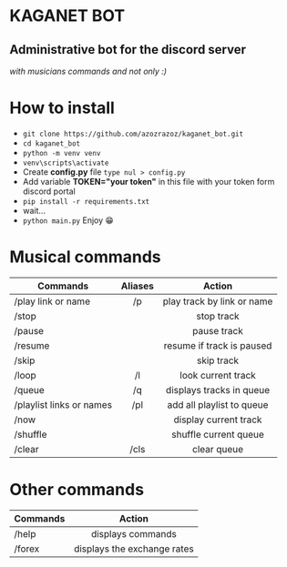 # KAGANET BOT
## Administrative bot for the discord server
<em>with musicians commands and not only :)</em>

# How to install

- `git clone https://github.com/azozrazoz/kaganet_bot.git`
- `cd kaganet_bot`
- `python -m venv venv`
- `venv\scripts\activate`
- Create **config.py** file `type nul > config.py`
- Add variable **TOKEN="your token"** in this file with your token form discord portal
- `pip install -r requirements.txt`
- wait...
- `python main.py` Enjoy 😁

# Musical commands

|         Commands          |  Aliases  |            Action             |
|---------------------------|:---------:|:-----------------------------:|
| /play link or name        |    /p     | play track by link or name    |
| /stop                     |           | stop track                    |
| /pause                    |           | pause track                   |
| /resume                   |           | resume if track is paused     |
| /skip                     |           | skip track                    |
| /loop                     |    /l     | look current track            |
| /queue                    |    /q     | displays tracks in queue      |
| /playlist links or names  |    /pl    | add all playlist to queue     |
| /now                      |           | display current track         |
| /shuffle                  |           | shuffle current queue         |
| /clear                    |    /cls   | clear queue                   |


# Other commands 

|    Commands    |           Action             | 
|----------------|:----------------------------:|
| /help          | displays commands            |
| /forex         | displays the exchange rates  |